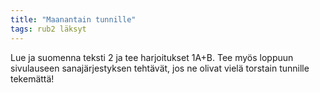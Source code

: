 ```yaml
---
title: "Maanantain tunnille"
tags: rub2 läksyt
---
```


Lue ja suomenna teksti 2 ja tee harjoitukset 1A+B. Tee myös loppuun sivulauseen sanajärjestyksen tehtävät, jos ne olivat vielä torstain tunnille tekemättä!
